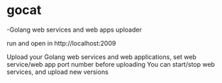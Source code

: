 # gocat
-Golang web services and web apps uploader

run and open in http://localhost:2009

Upload your Golang web services and web applications, set web service/web app port number before uploading
You can start/stop web services, and upload new versions
